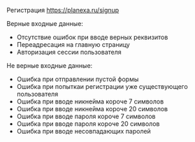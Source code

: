 Регистрация
https://planexa.ru/signup

Верные входные данные:
* Отсутствие ошибок при вводе верных реквизитов
* Переадресация на главную страницу
* Авторизация сессии пользователя

Не верные входные данные:
* Ошибка при отправлении пустой формы
* Ошибка при попыткаи регистрации уже существующего пользователя
* Ошибка при вводе никнейма короче 7 символов
* Ошибка при вводе никнейма короче 20 символов
* Ошибка при вводе пароля короче 7 символов
* Ошибка при вводе пароля короче 20 символов
* Ошибка при вводе несовпадающих паролей
